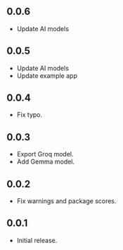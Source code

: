 ## 0.0.6
- Update AI models

## 0.0.5
- Update AI models
- Update example app

## 0.0.4
- Fix typo.

## 0.0.3
- Export Groq model.
- Add Gemma model.

## 0.0.2
- Fix warnings and package scores.

## 0.0.1

- Initial release.
